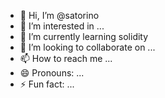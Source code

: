 - 👋 Hi, I’m @satorino
- 👀 I’m interested in ...
- 🌱 I’m currently learning solidity
- 💞️ I’m looking to collaborate on ...
- 📫 How to reach me ...
- 😄 Pronouns: ...
- ⚡ Fun fact: ...

<!---
satorino/satorino is a ✨ special ✨ repository because its `README.md` (this file) appears on your GitHub profile.
You can click the Preview link to take a look at your changes.
--->
